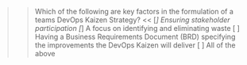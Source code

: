 >> Which of the following are key factors in the formulation of a teams DevOps Kaizen Strategy? <<
[*] Ensuring stakeholder participation
[*] A focus on identifying and eliminating waste
[ ] Having a Business Requirements Document (BRD) specifying the improvements the DevOps Kaizen will deliver
[ ] All of the above
